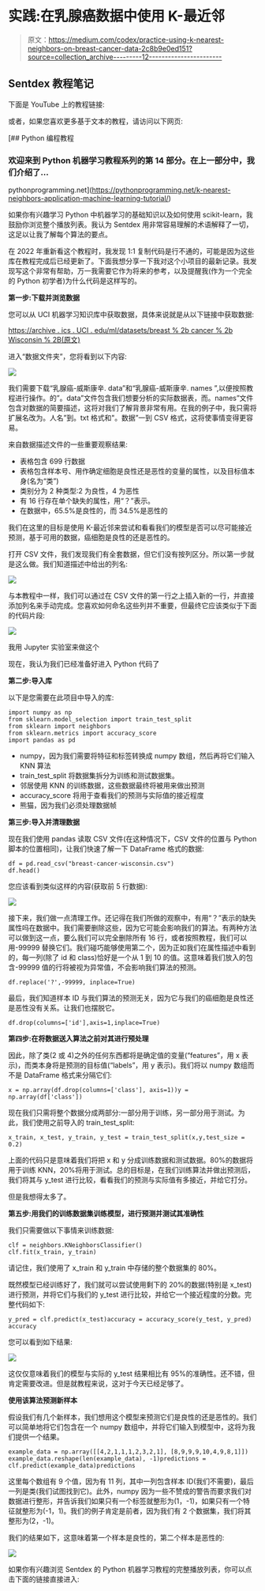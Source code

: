 # 实践:在乳腺癌数据中使用 K-最近邻

> 原文：<https://medium.com/codex/practice-using-k-nearest-neighbors-on-breast-cancer-data-2c8b9e0ed151?source=collection_archive---------12----------------------->

## Sentdex 教程笔记

下面是 YouTube 上的教程链接:

或者，如果您喜欢更多基于文本的教程，请访问以下网页:

[](https://pythonprogramming.net/k-nearest-neighbors-application-machine-learning-tutorial/) [## Python 编程教程

### 欢迎来到 Python 机器学习教程系列的第 14 部分。在上一部分中，我们介绍了…

pythonprogramming.net](https://pythonprogramming.net/k-nearest-neighbors-application-machine-learning-tutorial/) 

如果你有兴趣学习 Python 中机器学习的基础知识以及如何使用 scikit-learn，我鼓励你浏览整个播放列表。我认为 Sentdex 用非常容易理解的术语解释了一切，这足以让我了解每个算法的要点。

在 2022 年重新看这个教程时，我发现 1:1 复制代码是行不通的，可能是因为这些库在教程完成后已经更新了。下面我想分享一下我对这个小项目的最新记录。我发现写这个非常有帮助，万一我需要它作为将来的参考，以及提醒我(作为一个完全的 Python 初学者)为什么代码是这样写的。

**第一步:下载并浏览数据**

您可以从 UCI 机器学习知识库中获取数据，具体来说就是从以下链接中获取数据:

[https://archive . ics . UCI . edu/ml/datasets/breast % 2b cancer % 2b Wisconsin % 2B(原文)](https://archive.ics.uci.edu/ml/datasets/breast%2Bcancer%2Bwisconsin%2B(original))

进入“数据文件夹”，您将看到以下内容:

![](img/2e7ed6c9bd6daf280d65609ae0ac92bf.png)

我们需要下载“乳腺癌-威斯康辛. data”和“乳腺癌-威斯康辛. names ”,以便按照教程进行操作。的”。data”文件包含我们想要分析的实际数据表，而。names”文件包含对数据的简要描述，这将对我们了解背景非常有用。在我的例子中，我只需将扩展名改为。人名”到。txt 格式和"。数据”一到 CSV 格式，这将使事情变得更容易。

来自数据描述文件的一些重要观察结果:

*   表格包含 699 行数据
*   表格包含样本号、用作确定细胞是良性还是恶性的变量的属性，以及目标值本身(名为“类”)
*   类别分为 2 种类型:2 为良性，4 为恶性
*   有 16 行存在单个缺失的属性，用“？”表示。
*   在数据中，65.5%是良性的，而 34.5%是恶性的

我们在这里的目标是使用 K-最近邻来尝试和看看我们的模型是否可以尽可能接近预测，基于可用的数据，癌细胞是良性的还是恶性的。

打开 CSV 文件，我们发现我们有全套数据，但它们没有按列区分。所以第一步就是这么做。我们知道描述中给出的列名:

![](img/6cb8ae15e69f142053391fabab7c90eb.png)

与本教程中一样，我们可以通过在 CSV 文件的第一行之上插入新的一行，并直接添加列名来手动完成。您喜欢如何命名这些列并不重要，但最终它应该类似于下面的代码片段:

![](img/373f7cabbc73a6ee24c9f930e5098ac8.png)

我用 Jupyter 实验室来做这个

现在，我认为我们已经准备好进入 Python 代码了

**第二步:导入库**

以下是您需要在此项目中导入的库:

```
import numpy as np 
from sklearn.model_selection import train_test_split
from sklearn import neighbors
from sklearn.metrics import accuracy_score
import pandas as pd
```

*   numpy，因为我们需要将特征和标签转换成 numpy 数组，然后再将它们输入 KNN 算法
*   train_test_split 将数据集拆分为训练和测试数据集。
*   邻居使用 KNN 的训练数据，这些数据最终将被用来做出预测
*   accuracy_score 将用于查看我们的预测与实际值的接近程度
*   熊猫，因为我们必须处理数据帧

**第三步:导入并清理数据**

现在我们使用 pandas 读取 CSV 文件(在这种情况下，CSV 文件的位置与 Python 脚本的位置相同)，让我们快速了解一下 DataFrame 格式的数据:

```
df = pd.read_csv("breast-cancer-wisconsin.csv")
df.head()
```

您应该看到类似这样的内容(获取前 5 行数据):

![](img/3e08ce0002e863094f66d5f22186ccfa.png)

接下来，我们做一点清理工作。还记得在我们所做的观察中，有用“？”表示的缺失属性吗在数据中。我们需要删除这些，因为它可能会影响我们的算法。有两种方法可以做到这一点，要么我们可以完全删除所有 16 行，或者按照教程，我们可以用-99999 替换它们。我们碰巧能够使用第二个，因为正如我们在属性描述中看到的，每一列(除了 id 和 class)恰好是一个从 1 到 10 的值。这意味着我们放入的包含-99999 值的行将被视为异常值，不会影响我们算法的预测。

```
df.replace('?',-99999, inplace=True)
```

最后，我们知道样本 ID 与我们算法的预测无关，因为它与我们的癌细胞是良性还是恶性没有关系。让我们也摆脱它。

```
df.drop(columns=['id'],axis=1,inplace=True)
```

**第四步:在将数据送入算法之前对其进行预处理**

因此，除了类(2 或 4)之外的任何东西都将是确定值的变量(“features”，用 x 表示)，而类本身将是预测的目标值(“labels”，用 y 表示)。我们将以 numpy 数组而不是 DataFrame 格式来分隔它们:

```
x = np.array(df.drop(columns=['class'], axis=1))y = np.array(df['class'])
```

现在我们只需将整个数据分成两部分:一部分用于训练，另一部分用于测试。为此，我们使用之前导入的 train_test_split:

```
x_train, x_test, y_train, y_test = train_test_split(x,y,test_size = 0.2)
```

上面的代码只是意味着我们将把 x 和 y 分成训练数据和测试数据。80%的数据将用于训练 KNN，20%将用于测试。总的目标是，在我们训练算法并做出预测后，我们将其与 y_test 进行比较，看看我们的预测与实际值有多接近，并给它打分。

但是我想得太多了。

**第五步:用我们的训练数据集训练模型，进行预测并测试其准确性**

我们只需要做以下事情来训练数据:

```
clf = neighbors.KNeighborsClassifier()
clf.fit(x_train, y_train)
```

请记住，我们使用了 x_train 和 y_train 中存储的整个数据集的 80%。

既然模型已经训练好了，我们就可以尝试使用剩下的 20%的数据(特别是 x_test)进行预测，并将它们与我们的 y_test 进行比较，并给它一个接近程度的分数。完整代码如下:

```
y_pred = clf.predict(x_test)accuracy = accuracy_score(y_test, y_pred)
accuracy
```

您可以看到如下结果:

![](img/eae36ea5b445886bec8b4da69dc012d9.png)

这仅仅意味着我们的模型与实际的 y_test 结果相比有 95%的准确性。还不错，但肯定需要改进。但是就教程来说，这对于今天已经足够了。

**使用该算法预测新样本**

假设我们有几个新样本，我们想用这个模型来预测它们是良性的还是恶性的。我们可以简单地将它们包含在一个 numpy 数组中，并将它们输入到模型中，这将为我们提供一个结果。

```
example_data = np.array([[4,2,1,1,1,2,3,2,1], [8,9,9,9,10,4,9,8,1]])
example_data.reshape(len(example_data), -1)predictions = clf.predict(example_data)predictions
```

这里每个数组有 9 个值，因为有 11 列，其中一列包含样本 ID(我们不需要)，最后一列是类(我们试图找到它)。此外，numpy 因为一些不赞成的警告而要求我们对数据进行整形，并告诉我们如果只有一个标签就整形为(1，-1)，如果只有一个特征就整形为(-1，1)。我们的例子肯定是前者，因为我们有 2 个数据集，我们将其整形为(2，-1)。

我们的结果如下，这意味着第一个样本是良性的，第二个样本是恶性的:

![](img/b84dad77d3728dd95807d4d866e58fb2.png)

如果你有兴趣浏览 Sentdex 的 Python 机器学习教程的完整播放列表，你可以点击下面的链接直接进入: